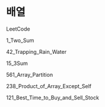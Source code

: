# 배열

LeetCode

1_Two_Sum

42_Trapping_Rain_Water

15_3Sum

561_Array_Partition

238_Product_of_Array_Except_Self

121_Best_Time_to_Buy_and_Sell_Stock
